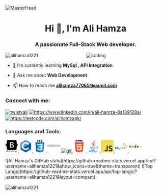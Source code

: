 ![MasterHead](https://www.noritechnology.com/front/img/nori/gif/web-development-Banners.gif)
<h1 align="center">Hi 👋, I'm Ali Hamza</h1>
<h3 align="center">A passionate Full-Stack Web developer.</h3>
<img align="right" alt="coding" width="250" src="https://cdn.dribbble.com/users/330915/screenshots/3587000/10_coding_dribbble.gif"
<p align="left"> <img src="https://komarev.com/ghpvc/?username=alihamza1221&label=Profile%20views&color=0e75b6&style=flat" alt="alihamza1221" /> </p>

- 🌱 I’m currently learning **MySql , API Integration**

- 💬 Ask me about **Web Development**

- 📫 How to reach me **alihamza77065@gamil.com**

<h3 align="left">Connect with me:</h3>
<p align="left">
<a href="https://twitter.com/twistxali" target="blank"><img align="center" src="https://raw.githubusercontent.com/rahuldkjain/github-profile-readme-generator/master/src/images/icons/Social/twitter.svg" alt="twistxali" height="30" width="40" /></a>
<a href="https://linkedin.com/in/https://www.linkedin.com/in/ali-hamza-0a139128a/" target="blank"><img align="center" src="https://raw.githubusercontent.com/rahuldkjain/github-profile-readme-generator/master/src/images/icons/Social/linked-in-alt.svg" alt="https://www.linkedin.com/in/ali-hamza-0a139128a/" height="30" width="40" /></a>
<a href="https://www.leetcode.com/https://leetcode.com/alihamzapk/" target="blank"><img align="center" src="https://raw.githubusercontent.com/rahuldkjain/github-profile-readme-generator/master/src/images/icons/Social/leet-code.svg" alt="https://leetcode.com/alihamzapk/" height="30" width="40" /></a>
</p>

<h3 align="left">Languages and Tools:</h3>
<p align="left"> <a href="https://getbootstrap.com" target="_blank" rel="noreferrer"> <img src="https://raw.githubusercontent.com/devicons/devicon/master/icons/bootstrap/bootstrap-plain-wordmark.svg" alt="bootstrap" width="40" height="40"/> </a> <a href="https://www.cprogramming.com/" target="_blank" rel="noreferrer"> <img src="https://raw.githubusercontent.com/devicons/devicon/master/icons/c/c-original.svg" alt="c" width="40" height="40"/> </a> <a href="https://www.w3schools.com/css/" target="_blank" rel="noreferrer"> <img src="https://raw.githubusercontent.com/devicons/devicon/master/icons/css3/css3-original-wordmark.svg" alt="css3" width="40" height="40"/> </a> <a href="https://expressjs.com" target="_blank" rel="noreferrer"> <img src="https://raw.githubusercontent.com/devicons/devicon/master/icons/express/express-original-wordmark.svg" alt="express" width="40" height="40"/> </a> <a href="https://git-scm.com/" target="_blank" rel="noreferrer"> <img src="https://www.vectorlogo.zone/logos/git-scm/git-scm-icon.svg" alt="git" width="40" height="40"/> </a> <a href="https://www.w3.org/html/" target="_blank" rel="noreferrer"> <img src="https://raw.githubusercontent.com/devicons/devicon/master/icons/html5/html5-original-wordmark.svg" alt="html5" width="40" height="40"/> </a> <a href="https://www.java.com" target="_blank" rel="noreferrer"> <img src="https://raw.githubusercontent.com/devicons/devicon/master/icons/java/java-original.svg" alt="java" width="40" height="40"/> </a> <a href="https://developer.mozilla.org/en-US/docs/Web/JavaScript" target="_blank" rel="noreferrer"> <img src="https://raw.githubusercontent.com/devicons/devicon/master/icons/javascript/javascript-original.svg" alt="javascript" width="40" height="40"/> </a> <a href="https://www.mysql.com/" target="_blank" rel="noreferrer"> <img src="https://raw.githubusercontent.com/devicons/devicon/master/icons/mysql/mysql-original-wordmark.svg" alt="mysql" width="40" height="40"/> </a> <a href="https://nodejs.org" target="_blank" rel="noreferrer"> <img src="https://raw.githubusercontent.com/devicons/devicon/master/icons/nodejs/nodejs-original-wordmark.svg" alt="nodejs" width="40" height="40"/> </a> </p>
<!-- <p>&nbsp;<img align="center" src="https://github-readme-stats.vercel.app/api?username=alihamza1221&show_icons=true&locale=en" alt="alihamza1221" /></p>
 -->![Ali Hamza's GitHub stats](https://github-readme-stats.vercel.app/api?username=alihamza1221&show_icons=true&theme=transparent)
![Top Langs](https://github-readme-stats.vercel.app/api/top-langs/?username=alihamza1221&layout=compact)
<p><img align="center" src="https://github-readme-streak-stats.herokuapp.com/?user=alihamza1221&" alt="alihamza1221" /></p>

